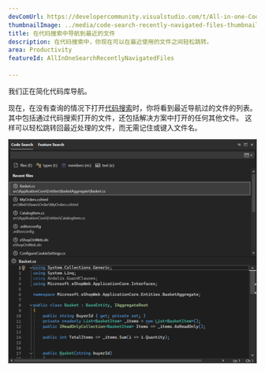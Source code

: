 ```yaml
---
devComUrl: https://developercommunity.visualstudio.com/t/All-in-one-Code-Search-should-support-re/10577370
thumbnailImage: ../media/code-search-recently-navigated-files-thumbnail.png
title: 在代码搜索中导航到最近的文件
description: 在代码搜索中，你现在可以在最近使用的文件之间轻松跳转。
area: Productivity
featureId: AllInOneSearchRecentlyNavigatedFiles

---
```



我们正在简化代码库导航。 

现在，在没有查询的情况下打开[代码搜索](vscmd://Edit.NavigateTo)时，你将看到最近导航过的文件的列表。 其中包括通过代码搜索打开的文件，还包括解决方案中打开的任何其他文件。 这样可以轻松跳转回最近处理的文件，而无需记住或键入文件名。

![没有查询时会显示最近的文件](../media/code-search-recently-navigated-files.png)
